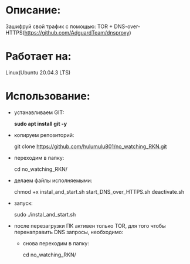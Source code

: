# Описание:

Зашифруй свой трафик с помощью:
  TOR + DNS-over-HTTPS(https://github.com/AdguardTeam/dnsproxy)
# Работает на:

Linux(Ubuntu 20.04.3 LTS)
# Использование:

- устанавливаем GIT:

  **sudo apt install git -y**

- копируем репозиторий:

  git clone https://github.com/hulumulu801/no_watching_RKN.git

- переходим в папку:

  cd no_watching_RKN/
  
- делаем файлы исполняемыми:

  chmod +x instal_and_start.sh start_DNS_over_HTTPS.sh deactivate.sh
  
- запуск:

  sudo ./instal_and_start.sh
  
- после перезагрузки ПК активен только TOR, для того чтобы перенаправить DNS запросы, необходимо:

  - снова переходим в папку:

    cd no_watching_RKN/
